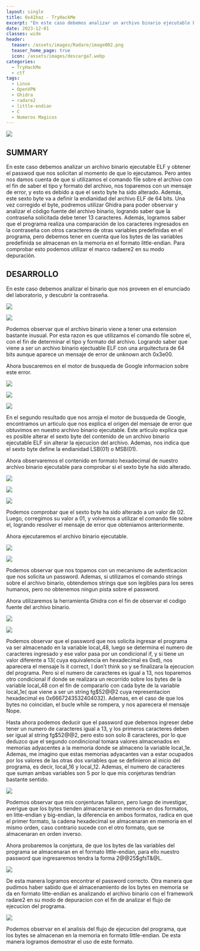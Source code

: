 ```yaml
---
layout: single
title: 0x41haz - TryHackMe
excerpt: "En este caso debemos analizar un archivo binario ejecutable ELF y obtener el passwod que nos solicitan al momento de que lo ejecutamos. Pero antes nos damos cuenta de que si utilizamos el comando file sobre el archivo con el fin de saber el tipo y formato del archivo, nos toparemos con un mensaje de error, y esto es debido a que el sexto byte ha sido alterado. Además, este sexto byte va a definir la endianidad del archivo ELF de 64 bits. Una vez corregido el byte, podremos utilizar Ghidra para poder observar y analizar el código fuente del archivo binario, logrando saber que la contraseña solicitada debe tener 13 caracteres. Además, logramos saber que el programa realiza una comparación de los caracteres ingresados en la contraseña con otros caracteres de otras variables predefinidas en el programa, pero debemos tener en cuenta que los bytes de las variables predefinida se almacenan en la memoria en el formato little-endian. Para comprobar esto podemos utilizar el marco radaere2 en su modo depuración."
date: 2023-12-01	
classes: wide
header:
  teaser: /assets/images/Radare/image002.png
  teaser_home_page: true
  icon: /assets/images/descarga7.webp
categories:
  - TryHackMe
  - ctf
tags:
  - Linux  
  - OpenVPN
  - Ghidra
  - radare2
  - little-endian
  - C 
  - Numeros Magicos
---
```


![](/assets/images/Radare/image001.png)

## SUMMARY

En este caso debemos analizar un archivo binario ejecutable ELF y obtener el passwod que nos solicitan al momento de que lo ejecutamos. Pero antes nos damos cuenta de que si utilizamos el comando file sobre el archivo con el fin de saber el tipo y formato del archivo, nos toparemos con un mensaje de error, y esto es debido a que el sexto byte ha sido alterado. Además, este sexto byte va a definir la endianidad del archivo ELF de 64 bits. Una vez corregido el byte, podremos utilizar Ghidra para poder observar y analizar el código fuente del archivo binario, logrando saber que la contraseña solicitada debe tener 13 caracteres. Además, logramos saber que el programa realiza una comparación de los caracteres ingresados en la contraseña con otros caracteres de otras variables predefinidas en el programa, pero debemos tener en cuenta que los bytes de las variables predefinida se almacenan en la memoria en el formato little-endian. Para comprobar esto podemos utilizar el marco radaere2 en su modo depuración.

## DESARROLLO

En este caso debemos analizar el binario que nos proveen en el enunciado del laboratorio, y descubrir la contraseña.

![](/assets/images/Radare/image003.png)

![](/assets/images/Radare/image004.png)

Podemos observar que el archivo binario viene a tener una extension bastante inusual. Por esta razon es que utilizamos el comando file sobre el, con el fin de determinar el tipo y formato del archivo. Logrando saber que viene a ser un archivo binario ejectuable ELF con una arquitectura de 64 bits aunque aparece un mensaje de error de unknown arch 0x3e00.

Ahora buscaremos en el motor de busqueda de Google informacion sobre este error.

![](/assets/images/Radare/image005.png)

![](/assets/images/Radare/image006.png)

![](/assets/images/Radare/image007.png)

En el segundo resultado que nos arroja el motor de busqueda de Google, encontramos un articulo que nos explica el origen del mensaje de error que obtuvimos en nuestro archivo binario ejecutable. Este articulo explica que es posible alterar el sexto byte del contenido de un archivo binario ejecutable ELF sin alterar la ejecucion del archivo. Ademas, nos indica que el sexto byte define la endianidad LSB(01) o MSB(01).

Ahora observaremos el contenido en formato hexadecimal de nuestro archivo binario ejecutable para comprobar si el sexto byte ha sido alterado.

![](/assets/images/Radare/image008.png)

![](/assets/images/Radare/image009.png)

![](/assets/images/Radare/image010.png)

Podemos comprobar que el sexto byte ha sido alterado a un valor de 02. Luego, corregimos su valor a 01, y volvemos a utilizar el comando file sobre el, logrando resolver el mensaje de error que obteniamos anteriormente.

Ahora ejecutaremos el archivo binario ejecutable.

![](/assets/images/Radare/image011.png)

![](/assets/images/Radare/image012.png)

Podemos observar que nos topamos con un mecanismo de autenticacion que nos solicita un password. Ademas, si utilizamos el comando strings sobre el archivo binario, obtendemos strings que son legibles para los seres humanos, pero no obtenemos ningun pista sobre el password.

Ahora utilizaremos la herramienta Ghidra con el fin de observar el codigo fuente del archivo binario.

![](/assets/images/Radare/image013.png)

![](/assets/images/Radare/image014.png)

Podemos observar que el password que nos solicita ingresar el programa va ser almacenado en la variable local_48, luego se determina el numero de caracteres ingresado y ese valor pasa por un condicional if, y si tiene un valor diferente a 13( cuya equivalencia en hexadecimal es 0xd), nos aparecera el mensaje Is it correct, I don’t think so y se finalizara la ejecucion del programa. Pero si el numero de caracteres es igual a 13, nos toparemos otro condicional if donde se realizara un recorrido sobre los bytes de la variable local_48 con el fin de compararlo con cada byte de la variable local_1e( que viene a ser un string fg$52@@2 cuya representacion hexadecimal es 0x6667243532404032). Ademas, en el caso de que los bytes no coincidan, el bucle while se rompera, y nos aparecera el mensaje Nope.

Hasta ahora podemos deducir que el password que debemos ingreser debe tener un numero de caracteres igual a 13, y los primeros caracteres deben ser igual al string fg$52@@2, pero esto son solo 8 caracteres, por lo que deduzco que el segundo condincional tomara valores almacenados en memorias adyacentes a la memoria donde se almaceno la variable local_1e. Ademas, me imagino que estas memorias adyacantes van a estar ocupados por los valores de las otras dos variables que se definieron al inicio del programa, es decir, local_16 y local_12. Ademas, el numero de caracteres que suman ambas variables son 5 por lo que mis conjeturas tendrian bastante sentido.

![](/assets/images/Radare/image015.png)

Podemos observar que mis conjenturas fallaron, pero luego de investigar, averigue que los bytes tienden almacenarse en memoria en dos formatos, en litte-endian y big-endian, la diferencia en ambos formatos, radica en que el primer formato, la cadena hexadecimal se almacenaran en memoria en el mismo orden, caso contrario sucede con el otro formato, que se almacenaran en orden inverso.

Ahora probaremos la conjetura, de que los bytes de las variables del programa se almacenaran en el formato little-endian, para ello nuestro password que ingresaremos tendra la forma 2@@25$gfsT&@L.

![](/assets/images/Radare/image016.png)

De esta manera logramos encontrar el password correcto. Otra manera que pudimos haber sabido que el almacenamiento de los bytes en memoria se da en formato litte-endian es analizando el archivo binario con el framework radare2 en su modo de depuracion con el fin de analizar el flujo de ejecucion del programa.

![](/assets/images/Radare/image017.png)

Podemos observar en el analisis del flujo de ejecucion del programa, que los bytes se almacenan en la memoria en formato little-endian. De esta manera logramos demostrar el uso de este formato.

 
 



































